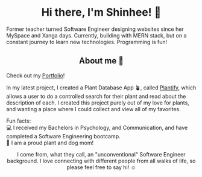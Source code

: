 ### <h1 align="center">Hi there, I'm Shinhee! 👋</h1>

Former teacher turned Software Engineer designing websites since her MySpace and Xanga days. Currently, building with MERN stack, but on a constant journey to learn new technologies. Programming is fun!

<h2 align="center">About me 💭</h2>

Check out my [Portfolio](https://shinheep.github.io/)!

In my latest project, I created a Plant Database App 🪴, called [Plantify](https://shinheep.github.io/Plantify/#/), which allows a user to do a controlled search for their plant and read about the description of each. I created this project purely out of my love for plants, and wanting a place where I could collect and view all of my favorites.

Fun facts: <br>
💻 I received my Bachelors in Psychology, and Communication, and have completed a Software Engineering bootcamp. <br>
🐶 I am a proud plant and dog mom!

<p align="center">I come from, what they call, an "unconventional" Software Engineer background. I love connecting with different people from all walks of life, so please feel free to say hi! ☺️</p>

<!--
**shinheep/shinheep** is a ✨ _special_ ✨ repository because its `README.md` (this file) appears on your GitHub profile.

Here are some ideas to get you started:

- 🔭 I’m currently working on ...
- 🌱 I’m currently learning ...
- 👯 I’m looking to collaborate on ...
- 🤔 I’m looking for help with ...
- 💬 Ask me about ...
- 📫 How to reach me: ...
- 😄 Pronouns: ...
- ⚡ Fun fact: ...
-->
